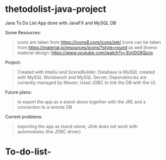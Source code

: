 # thetodolist-java-project
Java To Do List App done with JavaFX and MySQL DB

Some Resources:
> icons are taken from https://icons8.com/icons/set/
> icons can be taken from https://material.io/resources/icons/?style=round as well
> jfoenix material design: https://www.youtube.com/watch?v=3UrDG9Qicio

Project:
> Created with IntelliJ and SceneBuilder;
> Database is MySQL created with MySQL Workbench and MySQL Server;
> Dependencies are currently managed by Maven;
> Used JDBC to link the DB with the UI;

Future plans: 
>to export the app as a stand-alone together with the JRE and a connection to a remote DB

Current problems: 
>exporting the app as stand-alone, Jlink does not work with automodules (the JDBC driver)
# To-do-list-
